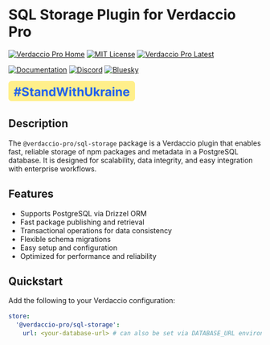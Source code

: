 # SQL Storage Plugin for Verdaccio Pro

[![Verdaccio Pro Home](https://img.shields.io/badge/Homepage-Verdaccio%20Pro-405236?style=flat)](https://verdaccio.pro)
[![MIT License](https://img.shields.io/github/license/verdaccio-pro/verdaccio-pro?label=License&color=405236)](https://github.com/verdaccio-pro/verdaccio-pro/blob/main/LICENSE)
[![Verdaccio Pro Latest](https://img.shields.io/npm/v/@verdaccio-pro/verdaccio-pro?label=Latest%20Version&color=405236)](https://github.com/verdaccio-pro/verdaccio-pro)

[![Documentation](https://img.shields.io/badge/Documentation-Verdaccio%20Pro?style=flat&logo=Verdaccio&label=Verdaccio%20Pro&color=cd4000)](https://verdaccio.pro/docs)
[![Discord](https://img.shields.io/badge/Chat-Discord?style=flat&logo=Discord&label=Discord&color=cd4000)](https://discord.com/channels/388674437219745793)
[![Bluesky](https://img.shields.io/badge/Follow-Bluesky?style=flat&logo=Bluesky&label=Bluesky&color=cd4000)](https://bsky.app/profile/verdaccio.pro)

[![StandWithUkraine](https://raw.githubusercontent.com/vshymanskyy/StandWithUkraine/main/badges/StandWithUkraine.svg)](https://github.com/vshymanskyy/StandWithUkraine/blob/main/docs/README.md)

## Description

The `@verdaccio-pro/sql-storage` package is a Verdaccio plugin that enables fast, reliable storage of npm packages and metadata in a PostgreSQL database. It is designed for scalability, data integrity, and easy integration with enterprise workflows.

## Features

- Supports PostgreSQL via Drizzel ORM
- Fast package publishing and retrieval
- Transactional operations for data consistency
- Flexible schema migrations
- Easy setup and configuration
- Optimized for performance and reliability

## Quickstart

Add the following to your Verdaccio configuration:

```yaml
store:
  '@verdaccio-pro/sql-storage':
    url: <your-database-url> # can also be set via DATABASE_URL environment variable
```
